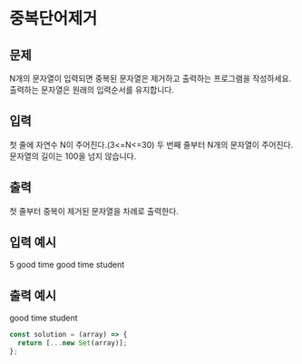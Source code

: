 # 중복단어제거

## 문제

N개의 문자열이 입력되면 중복된 문자열은 제거하고 출력하는 프로그램을 작성하세요. 출력하는 문자열은 원래의 입력순서를 유지합니다.

## 입력

첫 줄에 자연수 N이 주어진다.(3<=N<=30)
두 번째 줄부터 N개의 문자열이 주어진다. 문자열의 길이는 100을 넘지 않습니다.

## 출력

첫 줄부터 중복이 제거된 문자열을 차례로 출력한다.

## 입력 예시

5
good
time
good
time
student

## 출력 예시

good
time
student

```javascript
const solution = (array) => {
  return [...new Set(array)];
};
```
